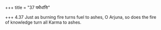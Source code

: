 +++
title = "37 यथैधांसि"

+++
4.37 Just as burning fire turns fuel to ashes, O Arjuna, so does the
fire of knowledge turn all Karma to ashes.
